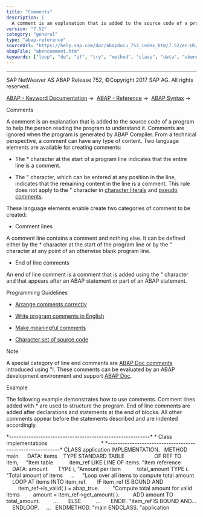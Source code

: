 ```yaml
---
title: "Comments"
description: |
  A comment is an explanation that is added to the source code of a program to help the person reading the program to understand it. Comments are ignored when the program is generated by ABAP Compiler. From a technical perspective, a comment can have any type of content. Two language elements are avai
version: "7.52"
category: "general"
type: "abap-reference"
sourceUrl: "https://help.sap.com/doc/abapdocu_752_index_htm/7.52/en-US/abencomment.htm"
abapFile: "abencomment.htm"
keywords: ["loop", "do", "if", "try", "method", "class", "data", "abencomment"]
---
```


* * *

SAP NetWeaver AS ABAP Release 752, ©Copyright 2017 SAP AG. All rights reserved.

[ABAP - Keyword Documentation](https://help.sap.com/doc/abapdocu_752_index_htm/7.52/en-US/abenabap.htm) →  [ABAP - Reference](https://help.sap.com/doc/abapdocu_752_index_htm/7.52/en-US/abenabap_reference.htm) →  [ABAP Syntax](https://help.sap.com/doc/abapdocu_752_index_htm/7.52/en-US/abenabap_syntax.htm) → 

Comments

A comment is an explanation that is added to the source code of a program to help the person reading the program to understand it. Comments are ignored when the program is generated by ABAP Compiler. From a technical perspective, a comment can have any type of content. Two language elements are available for creating comments:

-   The \* character at the start of a program line indicates that the entire line is a comment.

-   The " character, which can be entered at any position in the line, indicates that the remaining content in the line is a comment. This rule does not apply to the " character in [character literals](https://help.sap.com/doc/abapdocu_752_index_htm/7.52/en-US/abencharacter_literal_glosry.htm "Glossary Entry") and [pseudo comments](https://help.sap.com/doc/abapdocu_752_index_htm/7.52/en-US/abenpseudo_comment_glosry.htm "Glossary Entry").

These language elements enable create two categories of comment to be created:

-   Comment lines

A comment line contains a comment and nothing else. It can be defined either by the \* character at the start of the program line or by the " character at any point of an otherwise blank program line.

-   End of line comments

An end of line comment is a comment that is added using the " character and that appears after an ABAP statement or part of an ABAP statement.

Programming Guidelines

-   [Arrange comments correctly](https://help.sap.com/doc/abapdocu_752_index_htm/7.52/en-US/abenarrange_guidl.htm "Guideline")
    
-   [Write program comments in English](https://help.sap.com/doc/abapdocu_752_index_htm/7.52/en-US/abenlangu_choice_guidl.htm "Guideline")
    
-   [Make meaningful comments](https://help.sap.com/doc/abapdocu_752_index_htm/7.52/en-US/abencontent_guidl.htm "Guideline")
    
-   [Character set of source code](https://help.sap.com/doc/abapdocu_752_index_htm/7.52/en-US/abencharacter_set_guidl.htm "Guideline")
    

Note

A special category of line end comments are [ABAP Doc comments](https://help.sap.com/doc/abapdocu_752_index_htm/7.52/en-US/abenabap_doc_comment_glosry.htm "Glossary Entry") introduced using "!. These comments can be evaluated by an ABAP development environment and support [ABAP Doc](https://help.sap.com/doc/abapdocu_752_index_htm/7.52/en-US/abenabap_doc_glosry.htm "Glossary Entry").

Example

The following example demonstrates how to use comments. Comment lines added with \* are used to structure the program. End of line comments are added after declarations and statements at the end of blocks. All other comments appear before the statements described and are indented accordingly.

\*----------------------------------------------------------\*
\* Class implementations                                    \*
\*----------------------------------------------------------\*
CLASS application IMPLEMENTATION.
  METHOD main.
    DATA: items    TYPE STANDARD TABLE
                   OF REF TO item,     "Item table
          item\_ref LIKE LINE OF items. "Item reference
    DATA: amount       TYPE i, "Amount per item
          total\_amount TYPE i. "Total amount of items
    ...
    "Loop over all items to compute total amount
    LOOP AT items INTO item\_ref.
      IF item\_ref IS BOUND AND
        item\_ref->is\_valid( ) = abap\_true.
        "Compute total amount for valid items
        amount = item\_ref->get\_amount( ).
        ADD amount TO total\_amount.
        ...
      ELSE.
        ...
      ENDIF. "item\_ref IS BOUND AND...
    ENDLOOP.
    ...
  ENDMETHOD. "main
ENDCLASS. "application